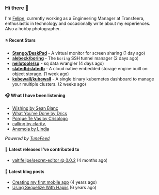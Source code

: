 ### Hi there 👋

I'm [Felipe](https://felipevm.com), currently working as a Engineering Manager at Transfeera, enthusiastic in technology and occasionally write about my experiences. Also a hobby photographer.

#### ⭐ Recent Stars
- **[Stengo/DeskPad](https://github.com/Stengo/DeskPad)** - A virtual monitor for screen sharing (1 day ago)
- **[alebeck/boring](https://github.com/alebeck/boring)** - The `boring`  SSH tunnel manager (2 days ago)
- **[neilotoole/sq](https://github.com/neilotoole/sq)** - sq data wrangler (4 days ago)
- **[slatedb/slatedb](https://github.com/slatedb/slatedb)** - A cloud native embedded storage engine built on object storage. (1 week ago)
- **[kubewall/kubewall](https://github.com/kubewall/kubewall)** - A single binary kubernetes dashboard to manage your multiple clusters. (2 weeks ago)

#### 🎧 What I have been listening
- [Wishing by Sean Blanc](https://open.spotify.com/track/2ipr8HboTyHZkeLj7DPvqh)
- [What You&#39;ve Done by Drics](https://open.spotify.com/track/2rJu9t6d2khQMIjKO5yGL7)
- [Porque Te Vas by Crisologo](https://open.spotify.com/track/1OoZaL1VE3GitN5xyHnDwM)
- [calling by clarity.](https://open.spotify.com/track/63zEua2IVSUXXTtlUNdaMk)
- [Anemoia by Lindja](https://open.spotify.com/track/4py9MsAQN4D7UWnMwnslYL)

_Powered by [TuneFeed](https://tunefeed.app?ref=valtlfelipe-gh-profile)_ 

#### 🚀 Latest releases I've contributed to


- [valtlfelipe/secret-editor @ 0.0.2](https://github.com/valtlfelipe/secret-editor/releases/tag/0.0.2) (4 months ago)

#### 📄 Latest blog posts
- [Creating my first mobile app](https://felipevm.com/posts/creating-my-first-mobile-app/) (4 years ago)
- [Using Sequelize With Hapijs](https://felipevm.com/posts/using-sequelize-with-hapijs/) (6 years ago)
